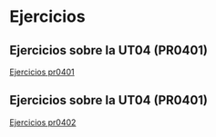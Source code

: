 # Ejercicios

## Ejercicios sobre la UT04 (PR0401)
[Ejercicios pr0401](./UT04/pr0401/pr0401.md)
## Ejercicios sobre la UT04 (PR0401)
[Ejercicios pr0402](./UT04/pr0402/pr0402.md)